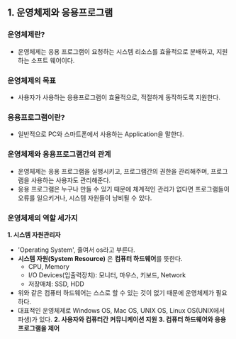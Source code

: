 ## 1. 운영체제와 응용프로그램
### 운영체제란?
- 운영체제는 응용 프로그램이 요청하는 시스템 리소스를 효율적으로 분배하고, 지원하는 소프트 웨어이다.
### 운영체제의 목표
- 사용자가 사용하는 응용프로그램이 효율적으로, 적절하게 동작하도록 지원한다.
### 응용프로그램이란?
- 일반적으로 PC와 스마트폰에서 사용하는 Application을 말한다.
### 운영체제와 응용프로그램간의 관계
- 운영체제는 응용 프로그램을 실행시키고, 프로그램간의 권한을 관리해주며, 프로그램을 사용하는 사용자도 관리해준다.
- 응용 프로그램은 누구나 만들 수 있기 때문에 체계적인 관리가 없다면  프로그램들이 오류를 일으키거나, 시스템 자원들이 낭비될 수 있다.
### 운영체제의 역할 세가지
**1. 시스템 자원관리자**
- 'Operating System', 줄여서 os라고 부른다.
- **시스템 자원(System Resource)** 은 **컴퓨터 하드웨어**를 뜻한다.
    - CPU, Memory
    - I/O Devices(입출력장치): 모니터, 마우스, 키보드, Network
    - 저장매체: SSD, HDD
- 위와 같은 컴퓨터 하드웨어는 스스로 할 수 있는 것이 없기 때문에 운영체제가 필요하다.
- 대표적인 운영체제로 Windows OS, Mac OS, UNIX OS, Linux OS(UNIX에서 파생)가 있다.
**2. 사용자와 컴퓨터간 커뮤니케이션 지원**
**3. 컴퓨터 하드웨어와 응용프로그램을 제어**
